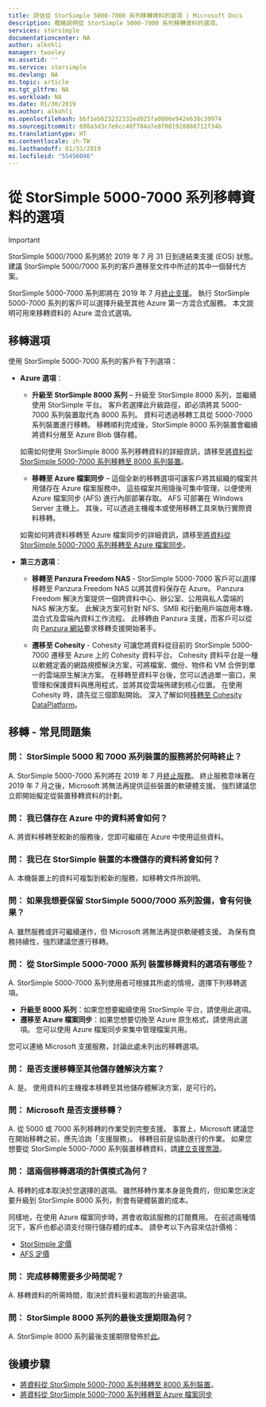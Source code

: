 ```yaml
---
title: 評估從 StorSimple 5000-7000 系列移轉資料的選項 | Microsoft Docs
description: 概略說明從 StorSimple 5000-7000 系列移轉資料的選項。
services: storsimple
documentationcenter: NA
author: alkohli
manager: twooley
ms.assetid: ''
ms.service: storsimple
ms.devlang: NA
ms.topic: article
ms.tgt_pltfrm: NA
ms.workload: NA
ms.date: 01/30/2019
ms.author: alkohli
ms.openlocfilehash: bbf1eb623232332ed025fa0806e942e638c39974
ms.sourcegitcommit: 698a3d3c7e0cc48f784a7e8f081928888712f34b
ms.translationtype: HT
ms.contentlocale: zh-TW
ms.lasthandoff: 01/31/2019
ms.locfileid: "55456046"
---
```

# <a name="options-to-migrate-data-from-storsimple-5000-7000-series"></a>從 StorSimple 5000-7000 系列移轉資料的選項 

> [!IMPORTANT]
> StorSimple 5000/7000 系列將於 2019 年 7 月 31 日到達結束支援 (EOS) 狀態。 建議 StorSimple 5000/7000 系列的客戶遷移至文件中所述的其中一個替代方案。

StorSimple 5000-7000 系列即將在 2019 年 7 月[終止支援](https://support.microsoft.com/lifecycle/search?alpha=StorSimple%205000%2F7000%20Series)。 執行 StorSimple 5000-7000 系列的客戶可以選擇升級至其他 Azure 第一方混合式服務。 本文說明可用來移轉資料的 Azure 混合式選項。 

## <a name="migration-options"></a>移轉選項

使用 StorSimple 5000-7000 系列的客戶有下列選項：

- **Azure 選項**：

    - **升級至 StorSimple 8000 系列** – 升級至 StorSimple 8000 系列，並繼續使用 StorSimple 平台。  客戶若選擇此升級路徑，即必須將其 5000-7000 系列裝置取代為 8000 系列。 資料可透過移轉工具從 5000-7000 系列裝置進行移轉。 移轉順利完成後，StorSimple 8000 系列裝置會繼續將資料分層至 Azure Blob 儲存體。 

    如需如何使用 StorSimple 8000 系列移轉資料的詳細資訊，請移至[將資料從 StorSimple 5000-7000 系列移轉至 8000 系列裝置](storsimple-8000-migrate-from-5000-7000.md)。

    - **移轉至 Azure 檔案同步** – 這個全新的移轉選項可讓客戶將其組織的檔案共用儲存在 Azure 檔案服務中。 這些檔案共用隨後可集中管理，以便使用 Azure 檔案同步 (AFS) 進行內部部署存取。 AFS 可部署在 Windows Server 主機上。 其後，可以透過主機複本或使用移轉工具來執行實際資料移轉。

    如需如何將資料移轉至 Azure 檔案同步的詳細資訊，請移至[將資料從 StorSimple 5000-7000 系列移轉至 Azure 檔案同步](https://aka.ms/StorSimpleMigrationAFS)。

- **第三方選項**：

    - **移轉至 Panzura Freedom NAS** - StorSimple 5000-7000 客戶可以選擇移轉至 Panzura Freedom NAS 以將其資料保存在 Azure。 Panzura Freedom 解決方案提供一個跨資料中心、辦公室、公用與私人雲端的 NAS 解決方案。 此解決方案可針對 NFS、SMB 和行動用戶端啟用本機、混合式及雲端內資料工作流程。 此移轉由 Panzura 支援，而客戶可以從向 [Panzura 網站](https://panzura.com/storsimple-migration/)要求移轉支援開始著手。

    - **遷移至 Cohesity** - Cohesity 可讓您將資料從目前的 StorSimple 5000-7000 遷移至 Azure 上的 Cohesity 資料平台。 Cohesity 資料平台是一種以軟體定義的網路規模解決方案，可將檔案、備份、物件和 VM 合併到單一的雲端原生解決方案。 在移轉至資料平台後，您可以透過單一窗口，來管理和保護資料與應用程式，並將其從雲端佈建到核心位置。 在使用 Cohesity 時，請先從三個節點開始。 深入了解如何[移轉至 Cohesity DataPlatform](https://info.cohesity.com/migrate-from-storsimple-to-cohesity.html)。

## <a name="migration---frequently-asked-questions"></a>移轉 - 常見問題集

### <a name="q-when-do-the-storsimple-5000-and-7000-series-devices-reach-end-of-service"></a>問： StorSimple 5000 和 7000 系列裝置的服務將於何時終止？ 

A. StorSimple 5000-7000 系列將在 2019 年 7 月[終止服務](https://support.microsoft.com/lifecycle/search?alpha=StorSimple%205000%2F7000%20Series)。 終止服務意味著在 2019 年 7 月之後，Microsoft 將無法再提供這些裝置的軟硬體支援。 強烈建議您立即開始擬定從裝置移轉資料的計劃。

### <a name="q-what-happens-to-the-data-i-have-stored-in-azure"></a>問： 我已儲存在 Azure 中的資料將會如何？  

A. 將資料移轉至較新的服務後，您即可繼續在 Azure 中使用這些資料。 


### <a name="q-what-happens-to-the-data-i-have-stored-locally-on-my-storsimple-device"></a>問： 我已在 StorSimple 裝置的本機儲存的資料將會如何？ 

A. 本機裝置上的資料可複製到較新的服務，如移轉文件所說明。

### <a name="q-what-happens-if-i-want-to-keep-my-storsimple-50007000-series-appliance"></a>問： 如果我想要保留 StorSimple 5000/7000 系列設備，會有何後果？ 

A. 雖然服務或許可繼續運作，但 Microsoft 將無法再提供軟硬體支援。 為保有商務持續性，強烈建議您進行移轉。

### <a name="q-what-options-are-available-to-migrate-data-from-storsimple-5000-7000-series-devices"></a>問： 從 StorSimple 5000-7000 系列 裝置移轉資料的選項有哪些？ 

A. StorSimple 5000-7000 系列使用者可根據其所處的情境，選擇下列移轉選項。 

 - **升級至 8000 系列**：如果您想要繼續使用 StorSimple 平台，請使用此選項。 
 - **遷移至 Azure 檔案同步**：如果您想要切換至 Azure 原生格式，請使用此選項。 您可以使用 Azure 檔案同步來集中管理檔案共用。 

您可以連絡 Microsoft 支援服務，討論此處未列出的移轉選項。

### <a name="q-is-migration-to-other-storage-solutions-supported"></a>問： 是否支援移轉至其他儲存體解決方案？

A. 是。 使用資料的主機複本移轉至其他儲存體解決方案，是可行的。

### <a name="q-is-migration-supported-by-microsoft"></a>問： Microsoft 是否支援移轉？ 

A. 從 5000 或 7000 系列移轉的作業受到完整支援。 事實上，Microsoft 建議您在開始移轉之前，應先洽詢「支援服務」。 移轉目前是協助進行的作業。 如果您想要從 StorSimple 5000-7000 系列裝置移轉資料，請[建立支援票證](storsimple-8000-contact-microsoft-support.md)。

### <a name="q-what-is-the-pricing-model-for-both-the-migration-options"></a>問： 這兩個移轉選項的計價模式為何？

A. 移轉的成本取決於您選擇的選項。 雖然移轉作業本身是免費的，但如果您決定要升級到 StorSimple 8000 系列，則會有硬體裝置的成本。 

同樣地，在使用 Azure 檔案同步時，將會收取該服務的訂閱費用。 在前述兩種情況下，客戶也都必須支付現行儲存體的成本。 請參考以下內容來估計價格： 
- [StorSimple 定價](https://azure.microsoft.com/pricing/details/storsimple/)  
- [AFS 定價]( https://azure.microsoft.com/pricing/details/storage/files/)

### <a name="q--how-long-does-it-take-to-complete-a-migration"></a>問：  完成移轉需要多少時間呢？

A. 移轉資料的所需時間，取決於資料量和選取的升級選項。 

### <a name="q-what-is-the-end-of-support-date-for-storsimple-8000-series"></a>問： StorSimple 8000 系列的最後支援期限為何？

A. StorSimple 8000 系列最後支援期限發佈於[此](https://support.microsoft.com/lifecycle/search?alpha=Azure%20StorSimple%208000%20Series)。


## <a name="next-steps"></a>後續步驟
 - [將資料從 StorSimple 5000-7000 系列移轉至 8000 系列裝置](storsimple-8000-migrate-from-5000-7000.md)。
 - [將資料從 StorSimple 5000-7000 系列移轉至 Azure 檔案同步](storsimple-5000-7000-afs-migration.md)
